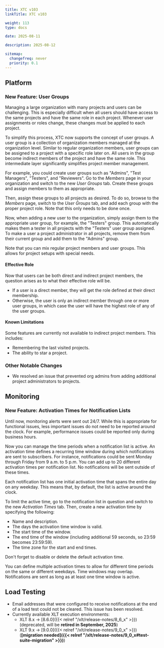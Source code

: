 ```yaml
---
title: XTC v103
linkTitle: XTC v103

weight: 113
type: docs

date: 2025-08-11

description: 2025-08-12

sitemap:
  changefreq: never
  priority: 0.1
---
```


## Platform

### New Feature: User Groups

Managing a large organization with many projects and users can be challenging. This is especially difficult when all users should have access to the same projects and have the same role in each project. Whenever user assignments or roles change, these changes must be applied to each project.

To simplify this process, XTC now supports the concept of user groups. A user group is a collection of organization members managed at the organization level. Similar to regular organization members, user groups can be assigned to a project with a specific role later on. All users in the group become indirect members of the project and have the same role. This intermediate layer significantly simplifies project member management.

For example, you could create user groups such as "Admins", "Test Managers", "Testers", and "Reviewers". Go to the *Members* page in your organization and switch to the new *User Groups* tab. Create these groups and assign members to them as appropriate.

Then, assign these groups to all projects as desired. To do so, browse to the *Members* page, switch to the *User Groups* tab, and add each group with the proper project role. Note that this only needs to be done once.

Now, when adding a new user to the organization, simply assign them to the appropriate user group, for example, the "Testers" group. This automatically makes them a tester in all projects with the "Testers" user group assigned. To make a user a project administrator in all projects, remove them from their current group and add them to the "Admins" group.

Note that you can mix regular project members and user groups. This allows for project setups with special needs.

#### Effective Role 

Now that users can be both direct and indirect project members, the question arises as to what their effective role will be.

* If a user is a direct member, they will get the role defined at their direct membership.
* Otherwise, the user is only an indirect member through one or more user groups, in which case the user will have the highest role of any of the user groups.

#### Known Limitations

Some features are currently not available to indirect project members. This includes:

* Remembering the last visited projects.
* The ability to star a project.

### Other Notable Changes

* We resolved an issue that prevented org admins from adding additional project administrators to projects.


## Monitoring

### New Feature: Activation Times for Notification Lists

Until now, monitoring alerts were sent out 24/7. While this is appropriate for functional issues, less important issues do not need to be reported around the clock. For example, performance issues could be reported only during business hours.

Now you can manage the time periods when a notification list is active. An activation time defines a recurring time window during which notifications are sent to subscribers. For instance, notifications could be sent Monday through Friday from 9 a.m. to 5 p.m. You can add up to 20 different activation times per notification list. No notifications will be sent outside of these times.

Each notification list has one initial activation time that spans the entire day on any weekday. This means that, by default, the list is active around the clock.

To limit the active time, go to the notification list in question and switch to the new *Activation Times* tab. Then, create a new activation time by specifying the following:

* Name and description.
* The days the activation time window is valid.
* The start time of the window.
* The end time of the window (including additional 59 seconds, so 23:59 becomes 23:59:59).
* The time zone for the start and end times.

Don't forget to disable or delete the default activation time.

You can define multiple activation times to allow for different time periods on the same or different weekdays. Time windows may overlap. Notifications are sent as long as at least one time window is active.


## Load Testing

* Email addresses that were configured to receive notifications at the end of a load test could not be cleared. This issue has been resolved.
* Currently available XLT execution environments:
    * XLT 8.x → [8.6.0]({{< relref "/xlt/release-notes/8_6_x" >}}) (deprecated, will be **retired in September, 2025**)
    * XLT 9.x → [9.0.0]({{< relref "/xlt/release-notes/9_0_x" >}}) (**[migration needed]({{< relref "/xlt/release-notes/9_0_x#test-suite-migration" >}})**)
